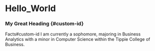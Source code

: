 # Hello_World
### My Great Heading {#custom-id}
Facts#custom-id
I am currently a sophomore, majoring in Business Analytics with a minor in Computer Science within the Tippie College of Business. 
